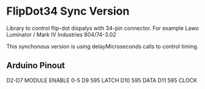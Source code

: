# FlipDot34 Sync Version
Library to control flip-dot dispalys with 34-pin connector. For example Lawo Luminator / Mark IV Industries 804/74-3.02

This synchonous version is using delayMicroseconds calls to control timing.


## Arduino Pinout

D2-D7 MODULE ENABLE 0-5
D9 595 LATCH
D10 595 DATA
D11 595 CLOCK
